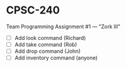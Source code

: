 # CPSC-240
Team Programming Assignment #1 — "Zork III"

- [ ] Add look command (Richard)
- [ ] Add take command (Rob)
- [ ] Add drop command (John)
- [ ] Add inventory command (anyone)

